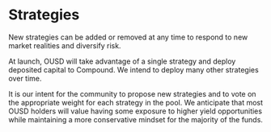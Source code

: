 # Strategies

New strategies can be added or removed at any time to respond to new market realities and diversify risk.

At launch, OUSD will take advantage of a single strategy and deploy deposited capital to Compound. We intend to deploy many other strategies over time. 

It is our intent for the community to propose new strategies and to vote on the appropriate weight for each strategy in the pool. We anticipate that most OUSD holders will value having some exposure to higher yield opportunities while maintaining a more conservative mindset for the majority of the funds.







